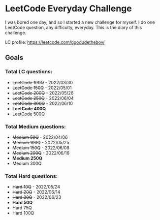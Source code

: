 # LeetCode Everyday Challenge
I was bored one day, and so I started a new challenge for myself. I do one LeetCode question, any difficulty, everyday. This is the diary of this challenge.

LC profile: https://leetcode.com/goodudetheboy/

## Goals

### Total LC questions:
- ~~LeetCode 100Q~~ - 2022/03/30
- ~~LeetCode 150Q~~ - 2022/05/01
- ~~LeetCode 200Q~~ - 2022/05/26
- ~~LeetCode 250Q~~ - 2022/06/04
- ~~LeetCode 300Q~~ - 2022/06/10
- **LeetCode 400Q**
- LeetCode 500Q

### Total Medium questions:
- ~~Medium 50Q~~ - 2022/04/06
- ~~Medium 100Q~~ - 2022/05/25
- ~~Medium 150Q~~ - 2022/06/08
- ~~Medium 200Q~~ - 2022/06/16
- **Medium 250Q**
- Medium 300Q


### Total Hard questions:
- ~~Hard 10Q~~ - 2022/05/24
- ~~Hard 20Q~~ - 2022/06/14
- ~~Hard 30Q~~ - 2022/06/23
- **Hard 50Q**
- Hard 75Q
- Hard 100Q

